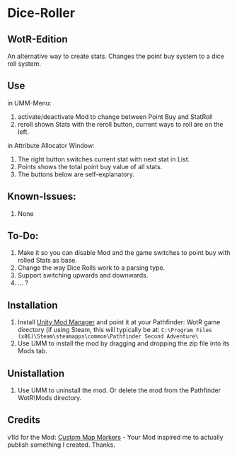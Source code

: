 Dice-Roller
===
WotR-Edition
----

An alternative way to create stats. Changes the point buy system to a dice roll system.

Use
----
in UMM-Menu:
1. activate/deactivate Mod to change between Point Buy and StatRoll 
2. reroll shown Stats with the reroll button, current ways to roll are on the left.

in Attribute Allocator Window:
1. The right button switches current stat with next stat in List.
2. Points shows the total point buy value of all stats.
3. The buttons below are self-explanatory.

Known-Issues:
----
1. None

To-Do:
----
1. Make it so you can disable Mod and the game switches to point buy with rolled Stats as base.
2. Change the way Dice Rolls work to a parsing type.
3. Support switching upwards and downwards.
4. ... ?

Installation
----
1. Install [Unity Mod Manager](https://www.nexusmods.com/site/mods/21) and point it at your Pathfinder: WotR game directory (if using Steam, this will typically be at: `C:\Program Files (x86)\Steam\steamapps\common\Pathfinder Second Adventure\`
2. Use UMM to install the mod by dragging and dropping the zip file into its Mods tab.

Unistallation
----
1. Use UMM to uninstall the mod.  Or delete the mod from the Pathfinder WotR\Mods directory.

Credits
----
v1ld for the Mod: [Custom Map Markers](https://www.nexusmods.com/pathfinderkingmaker/mods/131) - Your Mod inspired me to actually publish something I created. Thanks.